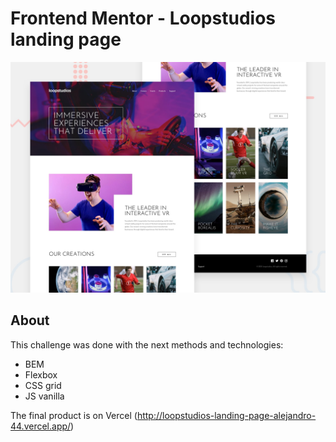 # Frontend Mentor - Loopstudios landing page

![Design preview for the Loopstudios landing page coding challenge](./design/desktop-preview.jpg)

## About

This challenge was done with the next methods and technologies:
- BEM
- Flexbox
- CSS grid
- JS vanilla

The final product is on Vercel (http://loopstudios-landing-page-alejandro-44.vercel.app/)
